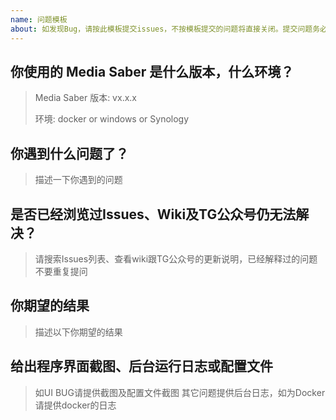 ```yaml
---
name: 问题模板
about: 如发现Bug，请按此模板提交issues，不按模板提交的问题将直接关闭。提交问题务必描述清楚、附上日志，描述不清导致无法理解和分析的问题也可能会被直接关闭。
---
```


## 你使用的 Media Saber 是什么版本，什么环境？

> Media Saber 版本: vx.x.x
>
> 环境: docker or windows or Synology
>

## 你遇到什么问题了？

> 描述一下你遇到的问题

## 是否已经浏览过Issues、Wiki及TG公众号仍无法解决？

> 请搜索Issues列表、查看wiki跟TG公众号的更新说明，已经解释过的问题不要重复提问


## 你期望的结果

> 描述以下你期望的结果

## 给出程序界面截图、后台运行日志或配置文件

> 如UI BUG请提供截图及配置文件截图
> 其它问题提供后台日志，如为Docker请提供docker的日志
